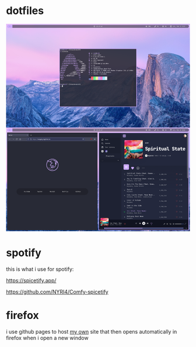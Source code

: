 # dotfiles

![rice](screenshots/rice.png?raw=true)

# spotify
this is what i use for spotify:

https://spicetify.app/

https://github.com/NYRI4/Comfy-spicetify

# firefox
i use github pages to host <a href="https://github.com/neogulgul/neogulgul.github.io">my own</a> site that then opens automatically in firefox when i open a new window
